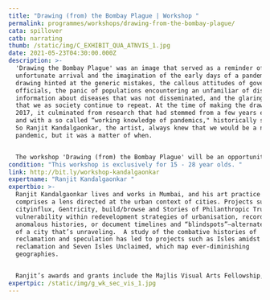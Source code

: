 ```yaml
---
title: "Drawing (from) the Bombay Plague | Workshop "
permalink: programmes/workshops/drawing-from-the-bombay-plague/
cata: spillover
catb: narrating
thumb: /static/img/C_EXHIBIT_QUA_ATNVIS_1.jpg
date: 2021-05-23T04:30:00.000Z
description: >-
  'Drawing the Bombay Plague' was an image that served as a reminder of the
  unfortunate arrival and the imagination of the early days of a pandemic. The
  drawing hinted at the generic mistakes, the callous attitudes of government
  officials, the panic of populations encountering an unfamiliar of diseases ,
  information about diseases that was not disseminated, and the glaring mistakes
  that we as society continue to repeat. At the time of making the drawing in
  2017, it culminated from research that had stemmed from a few years earlier,
  and with a so called “working knowledge of pandemics," historically speaking.
  So Ranjit Kandalgaonkar, the artist, always knew that we would be a new
  pandemic, but it was a matter of when.


  The workshop 'Drawing (from) the Bombay Plague' will be an opportunity to interrogate, discuss and enliven the comparison between a historical pandemic and the unique situation we find ourselves in of a pandemic that is currently unfolding.
condition: "This workshop is exclusively for 15 - 28 year olds. "
link: http://bit.ly/workshop-kandalgaonkar
expertname: "Ranjit Kandalgaonkar "
expertbio: >-
  Ranjit Kandalgaonkar lives and works in Mumbai, and his art practice primarily
  comprises a lens directed at the urban context of cities. Projects such as
  cityinflux, Gentricity, build/browse and Stories of Philanthropic Trusts map
  vulnerability within redevelopment strategies of urbanisation, record
  anomalous histories, or document timelines and “blindspots”—alternate markers
  of a city that’s unraveling.  A study of the combative histories of
  reclamation and speculation has led to projects such as Isles amidst
  reclamation and Seven Isles Unclaimed, which map ever-diminishing
  geographies. 


  Ranjit’s awards and grants include the Majlis Visual Arts Fellowship, the U.D.R.I Architectural Fellowship, the Leverhulme Artist Residency, the SAI Harvard University Artist Residency, and the Seed Funding Award-Wellcome Trust. 
expertpic: /static/img/g_wk_sec_vis_1.jpg
---
```

